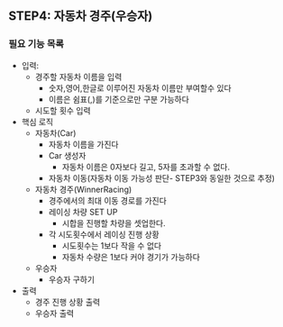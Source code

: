 ## STEP4: **자동차 경주(우승자)**

### 필요 기능 목록

- 입력:
    - 경주할 자동차 이름을 입력 
      - 숫자,영어,한글로 이루어진 자동차 이름만 부여할수 있다
      - 이름은 쉼표(,)를 기준으로만 구분 가능하다
    - 시도할 횟수 입력
- 핵심 로직
  - 자동차(Car)
    - 자동차 이름을 가진다
    - Car 생성자
      - 자동차 이름은 0자보다 길고, 5자를 초과할 수 없다.
    - 자동차 이동(자동차 이동 가능성 판단- STEP3와 동일한 것으로 추정)
  - 자동차 경주(WinnerRacing)
    - 경주에서의 최대 이동 경로를 가진다
    - 레이싱 차량 SET UP
      - 시합을 진행할 차량을 셋업한다.
    - 각 시도횟수에서 레이싱 진행 상황
      - 시도횟수는 1보다 작을 수 없다
      - 자동차 수량은 1보다 커야 경기가 가능하다
  - 우승자
    - 우승자 구하기
- 출력
    - 경주 진행 상황 출력
    - 우승자 출력